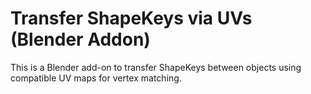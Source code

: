 # Transfer ShapeKeys via UVs (Blender Addon)

This is a Blender add-on to transfer ShapeKeys between objects using compatible UV maps for vertex matching.
